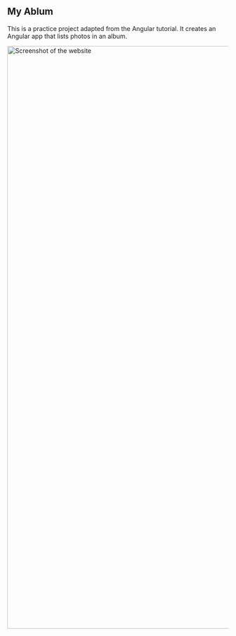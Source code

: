 ## My Ablum

This is a practice project adapted from the Angular tutorial. It creates an Angular app that lists photos in an album.

<img width="1322" alt="Screenshot of the website" src="https://github.com/LixinDu/MakeAlbums/blob/master/public/Screenshot.jpeg">

